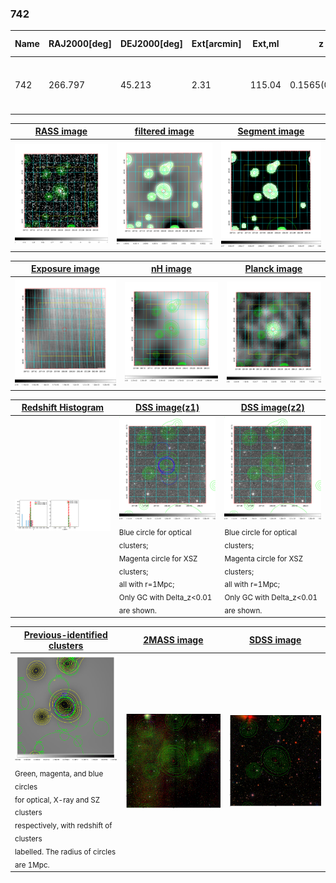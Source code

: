 <div STYLE="page-break-after: always;"></div>

### 742

|Name|RAJ2000[deg]|DEJ2000[deg] |Ext[arcmin]| Ext,ml | z | z_src| C|GC(XSZ,Delta_z<0.01)| GC(OPT,Delta_z<0.01)|GC| R_sig[arcmin] | R500[arcmin] | R500[Mpc]| CRsig[c/s] | CR500[c/s] |L500[1E44 erg/s]|F500[1E-12 erg/s/cm^2]| M500[1E14 Msun]|Tx[keV]|Cnt_sig|Beta|Rc[arcmin]|Comment|Alias|
|---|---|---|---|---|---|------|---|--------|---------|----------|---|---|---|---|---|---|---|---|---|---|---|---|---|---|
|742| 266.797| 45.213| 2.31| 115.04| 0.1565(0.000)| z_xsz| B| MCXC, PSZ2, Tar| C, N, W, Zw| C, MCXC, N, PSZ2, Tar, W| 13.188| 6.408| 1.041| 0.198(0.022)| 0.183(0.020)| 2.356(0.134)| 3.528(0.201)| 3.74(0.10)| 5.08(0.09)| 186.6| 0.942(-0.072+0.042)| 5.467(-0.479+0.346)| -| k266|

|[RASS image](../image/742/742_img.pdf)|[filtered image](../image/742/742_fil.pdf)|[Segment image](../image/742/742_seg.pdf)|
|-------------------|--------------------|-------------------|
| <img src="../image/742/742_img.png" width="300">  | <img src="../image/742/742_fil.png" width="300">   | <img src="../image/742/742_seg.png" width="300">  |

|[Exposure image](../image/742/742_mex.pdf)| [nH image](../image/742/742_nh.pdf)| [Planck image](../image/742/742_p.pdf)|
|-------------------|--------------------|-------------------|
|<img src="../image/742/742_mex.png" width="300">   | <img src="../image/742/742_nh.png" width="300">    | <img src="../image/742/742_p.png" width="300"> |

|[Redshift Histogram](../image/742/742_zg.pdf) | [DSS image(z1)](../image/742/742_dss_z1.pdf)      |  [DSS image(z2)](../image/742/742_dss_z2.pdf)    |
|-------------------|--------------------|-------------------|
|<img src="../image/742/742_zg.png" width="300"> |<img src="../image/742/742_dss_z1.png" width="300"> <sub><br>Blue circle for optical clusters; <br>Magenta circle for XSZ clusters; <br>all with r=1Mpc; <br>Only GC with Delta_z<0.01 are shown. </sub>| <img src="../image/742/742_dss_z2.png" width="300"><sub><br>Blue circle for optical clusters; <br>Magenta circle for XSZ clusters; <br>all with r=1Mpc; <br>Only GC with Delta_z<0.01 are shown. </sub> |

|[Previous-identified clusters](../image/742/742_gc.pdf) | [2MASS image](../image/742/742_2mass.pdf)      |[SDSS image](../image/742/742_sdss.pdf)   |
|-------------------|-------------------|-------------------|
|<img src=../image/742/742_gc.png width="300"> <br><sub>Green, magenta, and blue circles <br>for optical, X-ray and SZ clusters <br>respectively, with redshift of clusters <br>labelled. The radius of circles <br>are 1Mpc.</sub>|<img src="../image/742/742_2mass.png" width="300">  | <img src="../image/742/742_sdss.png" width="300">  |




